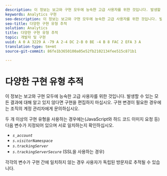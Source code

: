 ```yaml
---
description: 이 정보는 보고와 구현 모두에 능숙한 고급 사용자를 위한 것입니다. 발생할 수 있는 모든 결과에 대해 알고 있지 않다면 구현을 편집하지 마십시오. 구현 변경이 필요한 경우에는 조직의 계정 관리자에게 문의하십시오.
keywords: Analytics 구현
seo-description: 이 정보는 보고와 구현 모두에 능숙한 고급 사용자를 위한 것입니다. 발생할 수 있는 모든 결과에 대해 알고 있지 않다면 구현을 편집하지 마십시오. 구현 변경이 필요한 경우에는 조직의 계정 관리자에게 문의하십시오.
seo-title: 다양한 구현 유형 추적
solution: Analytics
title: 다양한 구현 유형 추적
topic: 개발자 및 구현
uuid: A 0 A 3229 A -79 A 2-4 DC 2-B 0 BE -4 B 8 FAC 2 EFA 3 A
translation-type: tm+mt
source-git-commit: 86fe1b3650100a05e52fb2102134fee515c871b1

---
```



# 다양한 구현 유형 추적

이 정보는 보고와 구현 모두에 능숙한 고급 사용자를 위한 것입니다. 발생할 수 있는 모든 결과에 대해 알고 있지 않다면 구현을 편집하지 마십시오. 구현 변경이 필요한 경우에는 조직의 계정 관리자에게 문의하십시오.

두 개 이상의 구현 유형을 사용하는 경우에는(JavaScript와 하드 코드 이미지 요청 등) 다음 변수가 지정되어 있으며 서로 일치하는지 확인하십시오.

* *`s_account`*
* *`s.visitorNamespace`*
* *`s.trackingServer`*
* *`s.trackingServerSecure`* (SSL을 사용하는 경우)

각각의 변수가 구현 간에 일치하지 않는 경우 사용자가 독립된 방문자로 추적될 수 있습니다.
